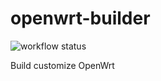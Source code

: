 # openwrt-builder

![workflow status](https://github.com/xxy1991/openwrt-builder/workflows/Docker%20Image%20CI/badge.svg)

Build customize OpenWrt
